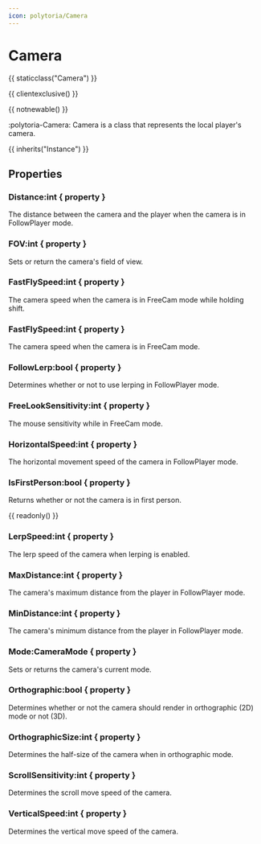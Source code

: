 ```yaml
---
icon: polytoria/Camera
---
```


# Camera

{{ staticclass("Camera") }}

{{ clientexclusive() }}

{{ notnewable() }}

:polytoria-Camera: Camera is a class that represents the local player's camera.

{{ inherits("Instance") }}

## Properties

### Distance:int { property }

The distance between the camera and the player when the camera is in FollowPlayer mode.

### FOV:int { property }

Sets or return the camera's field of view.

### FastFlySpeed:int { property }

The camera speed when the camera is in FreeCam mode while holding shift.

### FastFlySpeed:int { property }

The camera speed when the camera is in FreeCam mode.

### FollowLerp:bool { property }

Determines whether or not to use lerping in FollowPlayer mode.

### FreeLookSensitivity:int { property }

The mouse sensitivity while in FreeCam mode.

### HorizontalSpeed:int { property }

The horizontal movement speed of the camera in FollowPlayer mode.

### IsFirstPerson:bool { property }

Returns whether or not the camera is in first person.

{{ readonly() }}

### LerpSpeed:int { property }

The lerp speed of the camera when lerping is enabled.

### MaxDistance:int { property }

The camera's maximum distance from the player in FollowPlayer mode.

### MinDistance:int { property }

The camera's minimum distance from the player in FollowPlayer mode.

### Mode:CameraMode { property }

Sets or returns the camera's current mode.

### Orthographic:bool { property }

Determines whether or not the camera should render in orthographic (2D) mode or not (3D).

### OrthographicSize:int { property }

Determines the half-size of the camera when in orthographic mode.

### ScrollSensitivity:int { property }

Determines the scroll move speed of the camera.

### VerticalSpeed:int { property }

Determines the vertical move speed of the camera.
